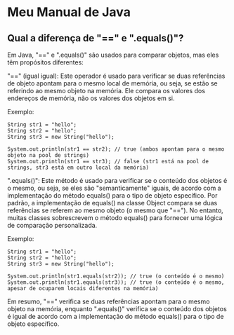 # Meu Manual de Java

## Qual a diferença de "==" e ".equals()"?
Em Java, "==" e ".equals()" são usados para comparar objetos, mas eles têm propósitos diferentes:

"==" (igual igual): Este operador é usado para verificar se duas referências de objeto apontam para o mesmo local de memória, ou seja, se estão se referindo ao mesmo objeto na memória. Ele compara os valores dos endereços de memória, não os valores dos objetos em si.

Exemplo:

```
String str1 = "hello";
String str2 = "hello";
String str3 = new String("hello");

System.out.println(str1 == str2); // true (ambos apontam para o mesmo objeto na pool de strings)
System.out.println(str1 == str3); // false (str1 está na pool de strings, str3 está em outro local da memória)
```

".equals()": Este método é usado para verificar se o conteúdo dos objetos é o mesmo, ou seja, se eles são "semanticamente" iguais, de acordo com a implementação do método equals() para o tipo de objeto específico. Por padrão, a implementação de equals() na classe Object compara se duas referências se referem ao mesmo objeto (o mesmo que "=="). No entanto, muitas classes sobrescrevem o método equals() para fornecer uma lógica de comparação personalizada.

Exemplo:

```
String str1 = "hello";
String str2 = "hello";
String str3 = new String("hello");

System.out.println(str1.equals(str2)); // true (o conteúdo é o mesmo)
System.out.println(str1.equals(str3)); // true (o conteúdo é o mesmo, apesar de ocuparem locais diferentes na memória)
```

Em resumo, "==" verifica se duas referências apontam para o mesmo objeto na memória, enquanto ".equals()" verifica se o conteúdo dos objetos é igual de acordo com a implementação do método equals() para o tipo de objeto específico.